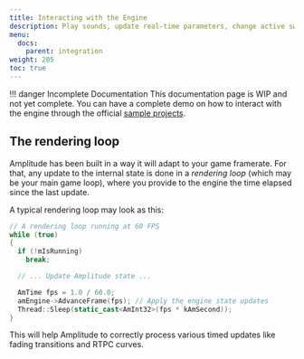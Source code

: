 ```yaml
---
title: Interacting with the Engine
description: Play sounds, update real-time parameters, change active switch states, and more through the Amplitude engine.
menu:
  docs:
    parent: integration
weight: 205
toc: true
---
```


!!! danger Incomplete Documentation
    This documentation page is WIP and not yet complete. You can have a complete demo on how to interact with the engine through the official [sample projects](https://github.com/AmplitudeAudio/sdk/blob/develop/samples).

## The rendering loop

Amplitude has been built in a way it will adapt to your game framerate. For that, any update to the internal state is
done in a _rendering loop_ (which may be your main game loop), where you provide to the engine the time elapsed since
the last update.

A typical rendering loop may look as this:

```cpp
// A rendering loop running at 60 FPS
while (true)
{
  if (!mIsRunning)
    break;

  // ... Update Amplitude state ...

  AmTime fps = 1.0 / 60.0;
  amEngine->AdvanceFrame(fps); // Apply the engine state updates
  Thread::Sleep(static_cast<AmInt32>(fps * kAmSecond));
}
```

This will help Amplitude to correctly process various timed updates like fading transitions and RTPC curves.
